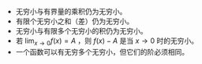 

- 无穷小与有界量的乘积仍为无穷小。
- 有限个无穷小之和（差）仍为无穷小。
- 无穷小与有限多个无穷小的积仍为无穷小。
- 若 $\lim_{x \to 0} f(x) = A$ ，则 $f(x) - A$ 是当 $x \to 0$ 时的无穷小。
- 一个函数可以有无穷多个无穷小，但它们的阶必须相同。
